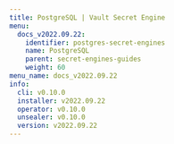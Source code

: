 ```yaml
---
title: PostgreSQL | Vault Secret Engine
menu:
  docs_v2022.09.22:
    identifier: postgres-secret-engines
    name: PostgreSQL
    parent: secret-engines-guides
    weight: 60
menu_name: docs_v2022.09.22
info:
  cli: v0.10.0
  installer: v2022.09.22
  operator: v0.10.0
  unsealer: v0.10.0
  version: v2022.09.22
---
```


